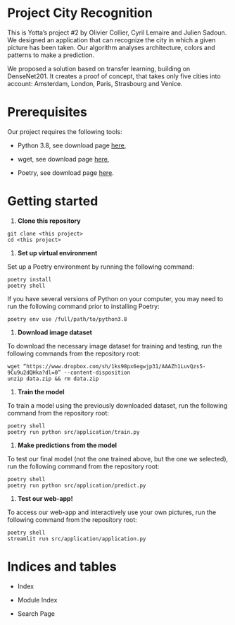 # Project City Recognition

This is Yotta’s project #2 by Olivier Collier, Cyril Lemaire and Julien Sadoun. We designed an application that can recognize the city in which a given picture has been taken. Our algorithm analyses architecture, colors and patterns to make a prediction.

We proposed a solution based on transfer learning, building on DenseNet201. It creates a proof of concept, that takes only five cities into account: Amsterdam, London, Paris, Strasbourg and Venice.

# Prerequisites

Our project requires the following tools:


* Python 3.8, see download page [here](https://www.python.org/downloads/),


* wget, see download page [here](https://www.gnu.org/software/wget/),


* Poetry, see download page [here](https://python-poetry.org/docs/).

# Getting started


1. **Clone this repository**

```
git clone <this project>
cd <this project>
```


1. **Set up virtual environment**

Set up a Poetry environment by running the following command:

```
poetry install
poetry shell
```

If you have several versions of Python on your computer, you may need to run the following command prior to installing Poetry:

```
poetry env use /full/path/to/python3.8
```


1. **Download image dataset**

To download the necessary image dataset for training and testing, run the following commands from the repository root:

```
wget “https://www.dropbox.com/sh/1ks98px6egwjp31/AAAZh1LuvQzs5-9Cu9u2dQHka?dl=0” --content-disposition
unzip data.zip && rm data.zip
```


1. **Train the model**

To train a model using the previously downloaded dataset, run the following command from the repository root:

```
poetry shell
poetry run python src/application/train.py
```


1. **Make predictions from the model**

To test our final model (not the one trained above, but the one we selected), run the following command from the repository root:

```
poetry shell
poetry run python src/application/predict.py
```


1. **Test our web-app!**

To access our web-app and interactively use your own pictures, run the following command from the repository root:

```
poetry shell
streamlit run src/application/application.py
```

# Indices and tables


* Index


* Module Index


* Search Page
